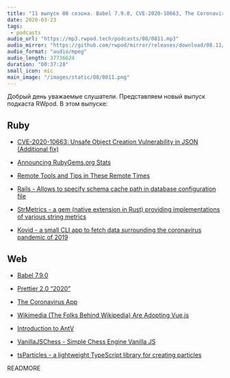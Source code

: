 ```yaml
---
title: "11 выпуск 08 сезона. Babel 7.9.0, CVE-2020-10663, The Coronavirus App, StrMetrics, AntV, Kovid и прочее"
date: 2020-03-23
tags:
 - podcasts
audio_url: "https://mp3.rwpod.tech/podcasts/08/0811.mp3"
audio_mirror: "https://github.com/rwpod/mirror/releases/download/08.11/0811.mp3"
audio_format: "audio/mpeg"
audio_length: 37736624
duration: "00:37:28"
small_icon: mic
main_image: "/images/static/08/0811.png"
---
```


Добрый день уважаемые слушатели. Представляем новый выпуск подкаста RWpod. В этом выпуске:

## Ruby

 - [CVE-2020-10663: Unsafe Object Creation Vulnerability in JSON (Additional fix)](https://www.ruby-lang.org/en/news/2020/03/19/json-dos-cve-2020-10663/)
 - [Announcing RubyGems.org Stats](https://blog.rubygems.org/2020/03/09/announcing-rubygems-stats.html)
 - [Remote Tools and Tips in These Remote Times](https://thoughtbot.com/blog/remote-tools-and-tips-in-these-remote-times)


 - [Rails - Allows to specify schema cache path in database configuration file](https://blog.saeloun.com/2020/03/18/rails-schema-cache-path-config)
 - [StrMetrics - a gem (native extension in Rust) providing implementations of various string metrics](https://github.com/anirbanmu/str_metrics)
 - [Kovid - a small CLI app to fetch data surrounding the coronavirus pandemic of 2019](https://github.com/siaw23/kovid)

## Web

 - [Babel 7.9.0](https://babeljs.io/blog/2020/03/16/7.9.0)
 - [Prettier 2.0 “2020”](https://prettier.io/blog/2020/03/21/2.0.0.html)
 - [The Coronavirus App](https://coronavirus.app/map)
 - [Wikimedia (The Folks Behind Wikipedia) Are Adopting Vue.js](https://phabricator.wikimedia.org/T241180)


 - [Introduction to AntV](https://observablehq.com/@jiazhewang/introduction-to-antv)
 - [VanillaJSChess - Simple Chess Engine Vanilla JS](https://github.com/VanillaJSChess/VanillaJSChess.github.io)
 - [tsParticles - a lightweight TypeScript library for creating particles](https://particles.matteobruni.it/)


READMORE
